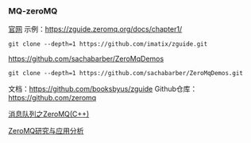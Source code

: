### MQ-zeroMQ

[官网](http://zeromq.org/)
示例：https://zguide.zeromq.org/docs/chapter1/

```
git clone --depth=1 https://github.com/imatix/zguide.git
```



https://github.com/sachabarber/ZeroMqDemos

```
git clone --depth=1 https://github.com/sachabarber/ZeroMqDemos.git
```



文档：https://github.com/booksbyus/zguide
Github仓库：https://github.com/zeromq



[消息队列之ZeroMQ(C++)](https://www.cnblogs.com/ssss429170331/p/5559210.html)

[ZeroMQ研究与应用分析](https://www.cnblogs.com/rainbowzc/p/3357594.html)






